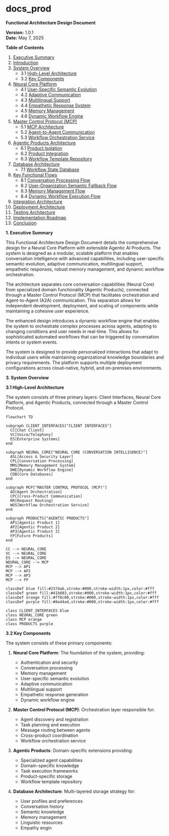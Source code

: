 # docs_prod

**Functional Architecture Design Document**

**Version:** 1.0.1  
**Date:** May 7, 2025

**Table of Contents**

1.  [Executive Summary](#1-executive-summary)
2.  [Introduction](#2-introduction)
3.  [System Overview](#3-system-overview)
    -   3.1 [High-Level Architecture](#31-high-level-architecture)
    -   3.2 [Key Components](#32-key-components)
4.  [Neural Core Platform](#4-neural-core-platform)
    -   4.1 [User-Specific Semantic Evolution](#41-user-specific-semantic-evolution)
    -   4.2 [Adaptive Communication](#42-adaptive-communication)
    -   4.3 [Multilingual Support](#43-multilingual-support)
    -   4.4 [Empathetic Response System](#44-empathetic-response-system)
    -   4.5 [Memory Management](#45-memory-management)
    -   4.6 [Dynamic Workflow Engine](#46-dynamic-workflow-engine)
5.  [Master Control Protocol (MCP)](#5-master-control-protocol-mcp)
    -   5.1 [MCP Architecture](#51-mcp-architecture)
    -   5.2 [Agent-to-Agent Communication](#52-agent-to-agent-communication)
    -   5.3 [Workflow Orchestration Service](#53-workflow-orchestration-service)
6.  [Agentic Products Architecture](#6-agentic-products-architecture)
    -   6.1 [Product Isolation](#61-product-isolation)
    -   6.2 [Product Integration](#62-product-integration)
    -   6.3 [Workflow Template Repository](#63-workflow-template-repository)
7.  [Database Architecture](#7-database-architecture)
    -   7.1 [Workflow State Database](#71-workflow-state-database)
8.  [Key Functional Flows](#8-key-functional-flows)
    -   8.1 [Conversation Processing Flow](#81-conversation-processing-flow)
    -   8.2 [User-Organization Semantic Fallback Flow](#82-user-organization-semantic-fallback-flow)
    -   8.3 [Memory Management Flow](#83-memory-management-flow)
    -   8.4 [Dynamic Workflow Execution Flow](#84-dynamic-workflow-execution-flow)
9.  [Integration Architecture](#9-integration-architecture)
10. [Deployment Architecture](#10-deployment-architecture)
11. [Testing Architecture](#11-testing-architecture)
12. [Implementation Roadmap](#12-implementation-roadmap)
13. [Conclusion](#13-conclusion)

**1. Executive Summary**

This Functional Architecture Design Document details the comprehensive
design for a Neural Core Platform with extensible Agentic AI Products.
The system is designed as a modular, scalable platform that enables
conversation intelligence with advanced capabilities, including
user-specific semantic evolution, adaptive communication, multilingual
support, empathetic responses, robust memory management, and dynamic
workflow orchestration.

The architecture separates core conversation capabilities (Neural Core)
from specialized domain functionality (Agentic Products), connected
through a Master Control Protocol (MCP) that facilitates orchestration
and Agent-to-Agent (A2A) communication. This separation allows for
independent development, deployment, and scaling of components while
maintaining a cohesive user experience.

The enhanced design introduces a dynamic workflow engine that enables
the system to orchestrate complex processes across agents, adapting to
changing conditions and user needs in real-time. This allows for
sophisticated automated workflows that can be triggered by conversation
intents or system events.

The system is designed to provide personalized interactions that adapt
to individual users while maintaining organizational knowledge
boundaries and privacy requirements. The platform supports multiple
deployment configurations across cloud-native, hybrid, and on-premises
environments.

**3. System Overview**

**3.1 High-Level Architecture**

The system consists of three primary layers: Client Interfaces, Neural
Core Platform, and Agentic Products, connected through a Master Control
Protocol.

```mermaid
flowchart TD

subgraph CLIENT_INTERFACES["CLIENT INTERFACES"]
  CC[Chat Client]
  VC[Voice/Telephony]
  ES[Enterprise Systems]
end

subgraph NEURAL_CORE["NEURAL CORE (CONVERSATION INTELLIGENCE)"]
  ASL[Access & Security Layer]
  CPL[Conversation Processing]
  MMS[Memory Management System]
  DWE[Dynamic Workflow Engine]
  CDB[Core Databases]
end

subgraph MCP["MASTER CONTROL PROTOCOL (MCP)"]
  AO[Agent Orchestration]
  CPC[Cross-Product Communication]
  RR[Request Routing]
  WOS[Workflow Orchestration Service]
end

subgraph PRODUCTS["AGENTIC PRODUCTS"]
  AP1[Agentic Product 1]
  AP2[Agentic Product 2]
  AP3[Agentic Product 3]
  FP[Future Products]
end

CC --> NEURAL_CORE
VC --> NEURAL_CORE
ES --> NEURAL_CORE
NEURAL_CORE --> MCP
MCP --> AP1
MCP --> AP2
MCP --> AP3
MCP --> FP

classDef blue fill:#2374ab,stroke:#000,stroke-width:1px,color:#fff
classDef green fill:#41b883,stroke:#000,stroke-width:1px,color:#fff
classDef orange fill:#ff8c00,stroke:#000,stroke-width:1px,color:#fff
classDef purple fill:#8e44ad,stroke:#000,stroke-width:1px,color:#fff

class CLIENT_INTERFACES blue
class NEURAL_CORE green
class MCP orange
class PRODUCTS purple
```

**3.2 Key Components**

The system consists of these primary components:

1.  **Neural Core Platform**: The foundation of the system, providing:

    -   Authentication and security
    -   Conversation processing
    -   Memory management
    -   User-specific semantic evolution
    -   Adaptive communication
    -   Multilingual support
    -   Empathetic response generation
    -   Dynamic workflow engine

2.  **Master Control Protocol (MCP)**: Orchestration layer responsible
    for:

    -   Agent discovery and registration
    -   Task planning and execution
    -   Message routing between agents
    -   Cross-product coordination
    -   Workflow orchestration service

3.  **Agentic Products**: Domain-specific extensions providing:

    -   Specialized agent capabilities
    -   Domain-specific knowledge
    -   Task execution frameworks
    -   Product-specific storage
    -   Workflow template repository

4.  **Database Architecture**: Multi-layered storage strategy for:

    -   User profiles and preferences
    -   Conversation history
    -   Semantic knowledge
    -   Memory management
    -   Linguistic resources
    -   Empathy engin
